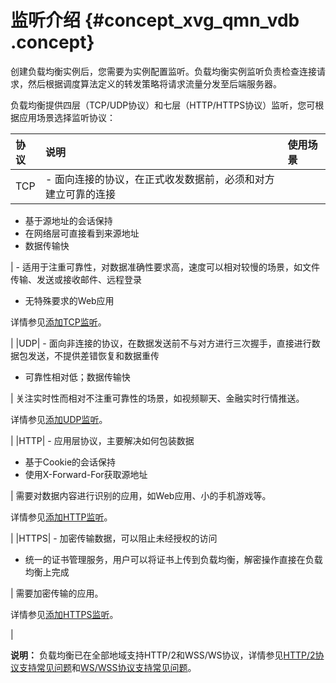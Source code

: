 # 监听介绍 {#concept_xvg_qmn_vdb .concept}

创建负载均衡实例后，您需要为实例配置监听。负载均衡实例监听负责检查连接请求，然后根据调度算法定义的转发策略将请求流量分发至后端服务器。

负载均衡提供四层（TCP/UDP协议）和七层（HTTP/HTTPS协议）监听，您可根据应用场景选择监听协议：

|协议|说明|使用场景|
|:-|:-|:---|
|TCP| -   面向连接的协议，在正式收发数据前，必须和对方建立可靠的连接
-   基于源地址的会话保持
-   在网络层可直接看到来源地址
-   数据传输快

 | -   适用于注重可靠性，对数据准确性要求高，速度可以相对较慢的场景，如文件传输、发送或接收邮件、远程登录
-   无特殊要求的Web应用

 详情参见[添加TCP监听](cn.zh-CN/用户指南（新版控制台）/监听/添加TCP监听.md#)。

 |
|UDP| -   面向非连接的协议，在数据发送前不与对方进行三次握手，直接进行数据包发送，不提供差错恢复和数据重传
-   可靠性相对低；数据传输快

 | 关注实时性而相对不注重可靠性的场景，如视频聊天、金融实时行情推送。

 详情参见[添加UDP监听](cn.zh-CN/用户指南（新版控制台）/监听/添加UDP监听.md#)。

 |
|HTTP| -   应用层协议，主要解决如何包装数据
-   基于Cookie的会话保持
-   使用X-Forward-For获取源地址

 | 需要对数据内容进行识别的应用，如Web应用、小的手机游戏等。

 详情参见[添加HTTP监听](cn.zh-CN/用户指南（新版控制台）/监听/添加HTTP监听.md#)。

 |
|HTTPS| -   加密传输数据，可以阻止未经授权的访问
-   统一的证书管理服务，用户可以将证书上传到负载均衡，解密操作直接在负载均衡上完成

 | 需要加密传输的应用。

 详情参见[添加HTTPS监听](cn.zh-CN/用户指南（新版控制台）/监听/添加HTTPS监听.md#)。

 |

**说明：** 负载均衡已在全部地域支持HTTP/2和WSS/WS协议，详情参见[HTTP/2协议支持常见问题](../../../../cn.zh-CN/常见问题/HTTP/2协议支持常见问题.md#)和[WS/WSS协议支持常见问题](../../../../cn.zh-CN/常见问题/WS/WSS协议支持常见问题.md#)。

